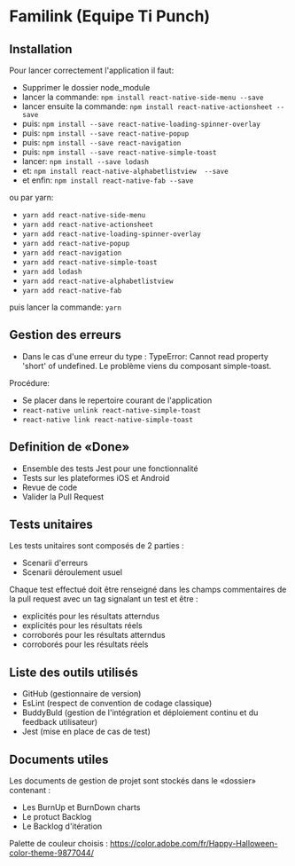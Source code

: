 # Familink (Equipe Ti Punch)

## Installation

Pour lancer correctement l'application il faut:
* Supprimer le dossier node_module
* lancer la commande: `npm install react-native-side-menu --save`
* lancer ensuite la commande: `npm install react-native-actionsheet --save`
* puis: `npm install --save react-native-loading-spinner-overlay`
* puis: `npm install --save react-native-popup`
* puis: `npm install --save react-navigation`
* puis: `npm install --save react-native-simple-toast`
* lancer: `npm install --save lodash`
* et: `npm install react-native-alphabetlistview  --save `
* et enfin: `npm install react-native-fab --save`

ou par yarn:
* `yarn add react-native-side-menu`
* `yarn add react-native-actionsheet`
* `yarn add react-native-loading-spinner-overlay`
* `yarn add react-native-popup`
* `yarn add react-navigation`
* `yarn add react-native-simple-toast`
* `yarn add lodash`
* `yarn add react-native-alphabetlistview`
* `yarn add react-native-fab`

puis lancer la commande: `yarn`


## Gestion des erreurs

* Dans le cas d'une erreur du type : TypeError: Cannot read property 'short' of undefined. Le problème viens du composant simple-toast.

Procédure:

* Se placer dans le repertoire courant de l'application
* `react-native unlink react-native-simple-toast`
* `react-native link react-native-simple-toast`

## Definition de «Done»

* Ensemble des tests Jest pour une fonctionnalité
* Tests sur les plateformes iOS et Android
* Revue de code
* Valider la Pull Request

## Tests unitaires

Les tests unitaires sont composés de 2 parties :
* Scenarii d'erreurs
* Scenarii déroulement usuel

Chaque test effectué doit être renseigné dans les champs commentaires de la pull request avec un tag signalant un test et être :
* explicités pour les résultats atterndus
* explicités pour les résultats réels
* corroborés pour les résultats atterndus
* corroborés pour les résultats réels

## Liste des outils utilisés

* GitHub (gestionnaire de version)
* EsLint (respect de convention de codage classique)
* BuddyBuld (gestion de l'intégration et déploiement continu et du feedback utilisateur)
* Jest (mise en place de cas de test)

## Documents utiles

Les documents de gestion de projet sont stockés dans le «dossier» contenant :
* Les BurnUp et BurnDown charts
* Le protuct Backlog
* Le Backlog d'itération

Palette de couleur choisis :
https://color.adobe.com/fr/Happy-Halloween-color-theme-9877044/
